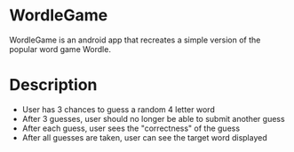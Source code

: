 # WordleGame
WordleGame is an android app that recreates a simple version of the popular word game Wordle. 

# Description 
- User has 3 chances to guess a random 4 letter word
- After 3 guesses, user should no longer be able to submit another guess
- After each guess, user sees the "correctness" of the guess
- After all guesses are taken, user can see the target word displayed



